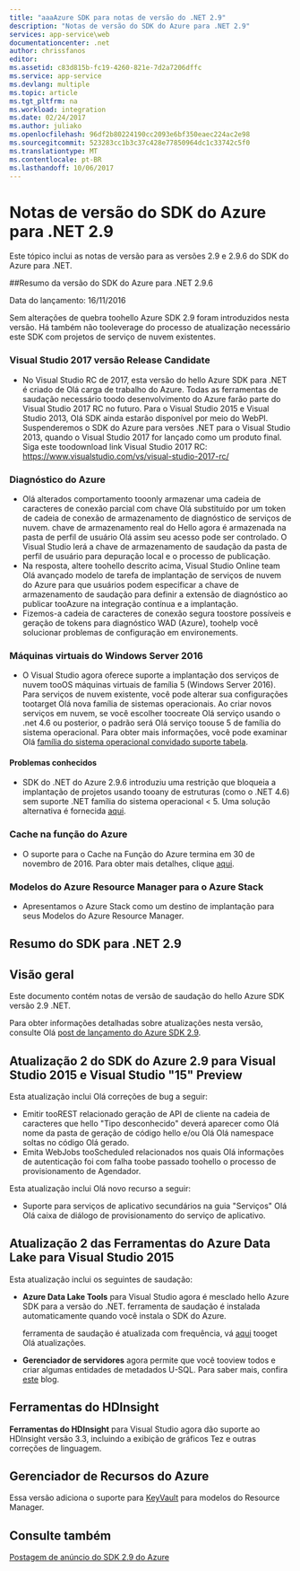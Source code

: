 ```yaml
---
title: "aaaAzure SDK para notas de versão do .NET 2.9"
description: "Notas de versão do SDK do Azure para .NET 2.9"
services: app-service\web
documentationcenter: .net
author: chrissfanos
editor: 
ms.assetid: c83d815b-fc19-4260-821e-7d2a7206dffc
ms.service: app-service
ms.devlang: multiple
ms.topic: article
ms.tgt_pltfrm: na
ms.workload: integration
ms.date: 02/24/2017
ms.author: juliako
ms.openlocfilehash: 96df2b80224190cc2093e6bf350eaec224ac2e98
ms.sourcegitcommit: 523283cc1b3c37c428e77850964dc1c33742c5f0
ms.translationtype: MT
ms.contentlocale: pt-BR
ms.lasthandoff: 10/06/2017
---
```

# <a name="azure-sdk-for-net-29-release-notes"></a>Notas de versão do SDK do Azure para .NET 2.9

Este tópico inclui as notas de versão para as versões 2.9 e 2.9.6 do SDK do Azure para .NET.

##<a name="azure-sdk-for-net-296-release-summary"></a>Resumo da versão do SDK do Azure para .NET 2.9.6

Data do lançamento: 16/11/2016
 
Sem alterações de quebra toohello Azure SDK 2.9 foram introduzidos nesta versão. Há também não tooleverage do processo de atualização necessário este SDK com projetos de serviço de nuvem existentes.

### <a name="visual-studio-2017-release-candidate"></a>Visual Studio 2017 versão Release Candidate

- No Visual Studio RC de 2017, esta versão do hello Azure SDK para .NET é criado de Olá carga de trabalho do Azure. Todas as ferramentas de saudação necessário toodo desenvolvimento do Azure farão parte do Visual Studio 2017 RC no futuro. Para o Visual Studio 2015 e Visual Studio 2013, Olá SDK ainda estarão disponível por meio do WebPI. Suspenderemos o SDK do Azure para versões .NET para o Visual Studio 2013, quando o Visual Studio 2017 for lançado como um produto final. Siga este toodownload link Visual Studio 2017 RC: https://www.visualstudio.com/vs/visual-studio-2017-rc/

### <a name="azure-diagnostics"></a>Diagnóstico do Azure

- Olá alterados comportamento tooonly armazenar uma cadeia de caracteres de conexão parcial com chave Olá substituído por um token de cadeia de conexão de armazenamento de diagnóstico de serviços de nuvem. chave de armazenamento real do Hello agora é armazenada na pasta de perfil de usuário Olá assim seu acesso pode ser controlado. O Visual Studio lerá a chave de armazenamento de saudação da pasta de perfil de usuário para depuração local e o processo de publicação. 
- Na resposta, altere toohello descrito acima, Visual Studio Online team Olá avançado modelo de tarefa de implantação de serviços de nuvem do Azure para que usuários podem especificar a chave de armazenamento de saudação para definir a extensão de diagnóstico ao publicar tooAzure na integração contínua e a implantação.
- Fizemos-a cadeia de caracteres de conexão segura toostore possíveis e geração de tokens para diagnóstico WAD (Azure), toohelp você solucionar problemas de configuração em environements.
 
### <a name="windows-server-2016-virtual-machines"></a>Máquinas virtuais do Windows Server 2016

- O Visual Studio agora oferece suporte a implantação dos serviços de nuvem tooOS máquinas virtuais de família 5 (Windows Server 2016). Para serviços de nuvem existente, você pode alterar sua configurações tootarget Olá nova família de sistemas operacionais. Ao criar novos serviços em nuvem, se você escolher toocreate Olá serviço usando o .net 4.6 ou posterior, o padrão será Olá serviço toouse 5 de família do sistema operacional.  Para obter mais informações, você pode examinar Olá [família do sistema operacional convidado suporte tabela](https://azure.microsoft.com/en-us/documentation/articles/cloud-services-guestos-update-matrix/).

#### <a name="known-issues"></a>Problemas conhecidos

- SDK do .NET do Azure 2.9.6 introduziu uma restrição que bloqueia a implantação de projetos usando tooany de estruturas (como o .NET 4.6) sem suporte .NET família do sistema operacional < 5. Uma solução alternativa é fornecida [aqui](https://github.com/MicrosoftDocs/azure-cloud-services-files/tree/master/Azure%20Targets%20SDK%202.9).

 
### <a name="azure-in-role-cache"></a>Cache na função do Azure 

- O suporte para o Cache na Função do Azure termina em 30 de novembro de 2016. Para obter mais detalhes, clique [aqui](https://azure.microsoft.com/en-us/blog/azure-managed-cache-and-in-role-cache-services-to-be-retired-on-11-30-2016/).

### <a name="azure-resource-manager-templates-for-azure-stack"></a>Modelos do Azure Resource Manager para o Azure Stack

- Apresentamos o Azure Stack como um destino de implantação para seus Modelos do Azure Resource Manager.


## <a name="azure-sdk-for-net-29-summary"></a>Resumo do SDK para .NET 2.9

## <a name="overview"></a>Visão geral
Este documento contém notas de versão de saudação do hello Azure SDK versão 2.9 .NET. 

Para obter informações detalhadas sobre atualizações nesta versão, consulte Olá [post de lançamento do Azure SDK 2.9](https://azure.microsoft.com/blog/announcing-visual-studio-azure-tools-and-sdk-2-9/).

## <a name="azure-sdk-29-for-visual-studio-2015-update-2-and-visual-studio-15-preview"></a>Atualização 2 do SDK do Azure 2.9 para Visual Studio 2015 e Visual Studio "15" Preview
Esta atualização inclui Olá correções de bug a seguir:

* Emitir tooREST relacionado geração de API de cliente na cadeia de caracteres que hello "Tipo desconhecido" deverá aparecer como Olá nome da pasta de geração de código hello e/ou Olá Olá namespace soltas no código Olá gerado.
* Emita WebJobs tooScheduled relacionados nos quais Olá informações de autenticação foi com falha toobe passado toohello o processo de provisionamento de Agendador.

Esta atualização inclui Olá novo recurso a seguir:

* Suporte para serviços de aplicativo secundários na guia "Serviços" Olá Olá caixa de diálogo de provisionamento do serviço de aplicativo. 

## <a name="azure-data-lake-tools-for-visual-studio-2015-update-2"></a>Atualização 2 das Ferramentas do Azure Data Lake para Visual Studio 2015
Esta atualização inclui os seguintes de saudação:

* **Azure Data Lake Tools** para Visual Studio agora é mesclado hello Azure SDK para a versão do .NET. ferramenta de saudação é instalada automaticamente quando você instala o SDK do Azure. 
  
    ferramenta de saudação é atualizada com frequência, vá [aqui](http://aka.ms/datalaketool) tooget Olá atualizações.
* **Gerenciador de servidores** agora permite que você tooview todos e criar algumas entidades de metadados U-SQL. Para saber mais, confira [este](https://azure.microsoft.com/documentation/services/data-lake-analytics/) blog.

## <a name="hdinsight-tools"></a>Ferramentas do HDInsight
**Ferramentas do HDInsight** para Visual Studio agora dão suporte ao HDInsight versão 3.3, incluindo a exibição de gráficos Tez e outras correções de linguagem.

## <a name="azure-resource-manager"></a>Gerenciador de Recursos do Azure
Essa versão adiciona o suporte para [KeyVault](../azure-resource-manager/resource-manager-keyvault-parameter.md) para modelos do Resource Manager.

## <a name="see-also"></a>Consulte também
[Postagem de anúncio do SDK 2.9 do Azure](https://azure.microsoft.com/blog/announcing-visual-studio-azure-tools-and-sdk-2-9/)


